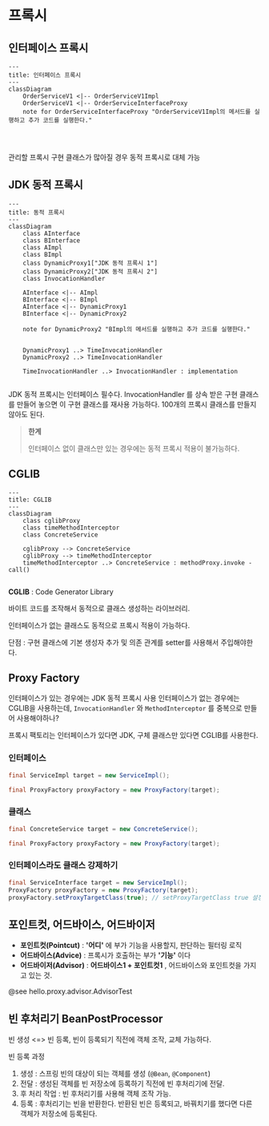 # 프록시


## 인터페이스 프록시
```mermaid
---
title: 인터페이스 프록시
---
classDiagram
    OrderServiceV1 <|-- OrderServiceV1Impl
    OrderServiceV1 <|-- OrderServiceInterfaceProxy
    note for OrderServiceInterfaceProxy "OrderServiceV1Impl의 메서드를 실행하고 추가 코드를 실행한다."


    
```
관리할 프록시 구현 클래스가 많아질 경우 동적 프록시로 대체 가능


## JDK 동적 프록시
```mermaid
---
title: 동적 프록시
---
classDiagram
    class AInterface
    class BInterface
    class AImpl
    class BImpl
    class DynamicProxy1["JDK 동적 프록시 1"]
    class DynamicProxy2["JDK 동적 프록시 2"]
    class InvocationHandler

    AInterface <|-- AImpl
    BInterface <|-- BImpl
    AInterface <|-- DynamicProxy1
    BInterface <|-- DynamicProxy2
    
    note for DynamicProxy2 "BImpl의 메서드를 실행하고 추가 코드를 실행한다."


    DynamicProxy1 ..> TimeInvocationHandler 
    DynamicProxy2 ..> TimeInvocationHandler
    
    TimeInvocationHandler ..> InvocationHandler : implementation
    
```

JDK 동적 프록시는 인터페이스 필수다.
InvocationHandler 를 상속 받은 구현 클래스를 만들어 놓으면 이 구현 클래스를 재사용 가능하다.
100개의 프록시 클래스를 만들지 않아도 된다.


> **한계**
>
> 인터페이스 없이 클래스만 있는 경우에는 동적 프록시 적용이 불가능하다.


## CGLIB
```mermaid
---
title: CGLIB
---
classDiagram
    class cglibProxy
    class timeMethodInterceptor
    class ConcreteService
    
    cglibProxy --> ConcreteService
    cglibProxy --> timeMethodInterceptor
    timeMethodInterceptor ..> ConcreteService : methodProxy.invoke - call()
    
```


**CGLIB** : Code Generator Library

바이트 코드를 조작해서 동적으로 클래스 생성하는 라이브러리.

인터페이스가 없는 클래스도 동적으로 프록시 적용이 가능하다.

단점 : 구현 클래스에 기본 생성자 추가 및 의존 관계를 setter를 사용해서 주입해야한다.





## Proxy Factory
인터페이스가 있는 경우에는 JDK 동적 프록시 사용
인터페이스가 없는 경우에는 CGLIB을 사용하는데,
`InvocationHandler` 와 `MethodInterceptor` 를 중복으로 만들어 사용해야하나? 

프록시 팩토리는 인터페이스가 있다면 JDK, 구체 클래스만 있다면 CGLIB를 사용한다.

### 인터페이스

``` java
final ServiceImpl target = new ServiceImpl();

final ProxyFactory proxyFactory = new ProxyFactory(target);
```


### 클래스 
``` java
final ConcreteService target = new ConcreteService();

final ProxyFactory proxyFactory = new ProxyFactory(target);
```

### 인터페이스라도 클래스 강제하기
``` java
final ServiceInterface target = new ServiceImpl();
ProxyFactory proxyFactory = new ProxyFactory(target);
proxyFactory.setProxyTargetClass(true); // setProxyTargetClass true 설정 시, 인터페이스가 있더라도 cglib 사용한다.
```


## 포인트컷, 어드바이스, 어드바이저
- **포인트컷(Pointcut)** : **'어디'** 에 부가 기능을 사용할지, 판단하는 필터링 로직
- **어드바이스(Advice)** : 프록시가 호출하는 부가 **'기능'** 이다
- **어드바이저(Advisor)** : **어드바이스1 + 포인트컷1** , 어드바이스와 포인트컷을 가지고 있는 것. 

@see hello.proxy.advisor.AdvisorTest

## 빈 후처리기 BeanPostProcessor
빈 생성 <=> 빈 등록, 빈이 등록되기 직전에 객체 조작, 교체 가능하다. 

빈 등록 과정
1. 생성 : 스프링 빈의 대상이 되는 객체를 생성 (`@Bean`, `@Component`)
2. 전달 : 생성된 객체를 빈 저장소에 등록하기 직전에 빈 후처리기에 전달.
3. 후 처리 작업 : 빈 후처리기를 사용해 객체 조작 가능.
4. 등록 : 후처리기는 빈을 반환한다. 반환된 빈은 등록되고, 바꿔치기를 했다면 다른 객체가 저장소에 등록된다.

